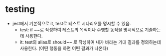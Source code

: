 # testing

- jest에서 기본적으로 it, test로 테스트 시나리오를 명시할 수 있음.
  - test: if ~~로 작성하여 테스트의 목적이나 수행할 동작을 명시적으로 기술하는데 사용한다.
  - it: test의 alias로 should~~ 로 작성하여 내가 바라는 기대 결과를 정의하는데 사용한다. (어떤 행동을 하면 어떤 결과가 나온다)
